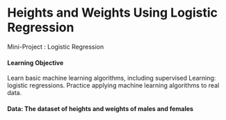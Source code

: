 # Heights and Weights Using Logistic Regression

Mini-Project : Logistic Regression

####  Learning Objective
  Learn basic machine learning algorithms, including supervised Learning: logistic regressions.
  Practice applying machine learning algorithms to real data.
  
#### Data: The dataset of heights and weights of males and females
